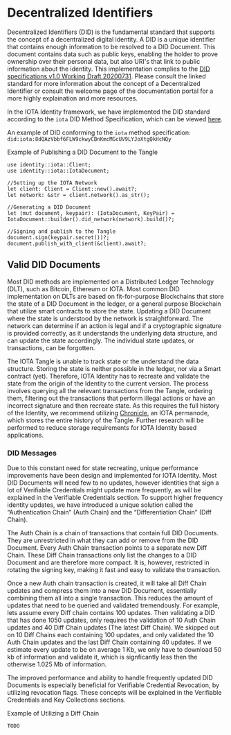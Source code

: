 # Decentralized Identifiers

Decentralized Identifiers (DID) is the fundamental standard that supports the concept of a decentralized digital identity. A DID is a unique identifier that contains enough information to be resolved to a DID Document. This document contains data such as public keys, enabling the holder to prove ownership over their personal data, but also URI's that link to public information about the identity. This implementation complies to the [DID specifications v1.0 Working Draft 20200731](https://www.w3.org/TR/2020/WD-did-core-20200731/). Please consult the linked standard for more information about the concept of a Decentralized Identifier or consult the welcome page of the documentation portal for a more highly explaination and more resources.

In the IOTA Identity framework, we have implemented the DID standard according to the `iota` DID Method Specification, which can be viewed [here](https://github.com/iotaledger/identity.rs/blob/feat/method-spec/docs/iota-did-method-spec.md#did-messages). 

An example of DID conforming to the `iota` method specification:
``` did:iota:8dQAzVbbf6FLW9ckwyCBnKmcMGcUV9LYJoXtgQkHcNQy```

Example of Publishing a DID Document to the Tangle
```
use identity::iota::Client;
use identity::iota::IotaDocument;

//Setting up the IOTA Network 
let client: Client = Client::new().await?;
let network: &str = client.network().as_str();

//Generating a DID Document
let (mut document, keypair): (IotaDocument, KeyPair) = IotaDocument::builder().did_network(network).build()?;

//Signing and publish to the Tangle
document.sign(keypair.secret())?;
document.publish_with_client(&client).await?;
```
## Valid DID Documents

Most DID methods are implemented on a Distributed Ledger Technology (DLT), such as Bitcoin, Ethereum or IOTA. Most common DID implementation on DLTs are based on fit-for-purpose Blockchains that store the state of a DID Document in the ledger, or a general purpose Blockchain that utilize smart contracts to store the state. Updating a DID Document where the state is understood by the network is straightforward. The network can determine if an action is legal and if a cryptographic signature is provided correctly, as it understands the underlying data structure, and can update the state accordingly. The individual state updates, or transactions, can be forgotten. 

The IOTA Tangle is unable to track state or the understand the data structure. Storing the state is neither possible in the ledger, nor via a Smart contract (yet). Therefore, IOTA Identity has to recreate and validate the state from the origin of the Identity to the current version. The process involves querying all the relevant transactions from the Tangle, ordering them, filtering out the transactions that perform illegal actions or have an incorrect signature and then recreate state. As this requires the full history of the Identity, we recommend utilizing [Chronicle](https://github.com/iotaledger/chronicle.rs), an IOTA permanode, which stores the entire history of the Tangle. Further research will be performed to reduce storage requirements for IOTA Identity based applications. 

### DID Messages

Due to this constant need for state recreating, unique performance improvements have been design and implemented for IOTA Identity. Most DID Documents will need few to no updates, however identities that sign a lot of Verifiable Credentials might update more frequently, as will be explained in the Verifiable Credentials section. To support higher frequency identity updates, we have introduced a unique solution called the “Authentication Chain” (Auth Chain) and the “Differentiation Chain” (Diff Chain).

The Auth Chain is a chain of transactions that contain full DID Documents. They are unrestricted in what they can add or remove from the DID Document. Every Auth Chain transaction points to a separate new Diff Chain. These Diff Chain transactions only list the changes to a DID Document and are therefore more compact. It is, however, restricted in rotating the signing key, making it fast and easy to validate the transaction. 

Once a new Auth chain transaction is created, it will take all Diff Chain updates and compress them into a new DID Document, essentially combining them all into a single transaction. This reduces the amount of updates that need to be queried and validated tremendously. For example, lets assume every Diff chain contains 100 updates. Then validating a DID that has done 1050 updates, only requires the validation of 10 Auth Chain updates and 40 Diff Chain updates (The latest Diff Chain). We skipped out on 10 Diff Chains each containing 100 updates, and only validated the 10 Auth Chain updates and the last Diff Chain containing 40 updates. If we estimate every update to be on average 1 Kb, we only have to download 50 kb of information and validate it, which is signficantly less then the otherwise 1.025 Mb of information.

The improved performance and ability to handle frequently updated DID Documents is especially beneficial for Verifiable Credential Revocation, by utilizing revocation flags. These concepts will be explained in the Verifiable Credentials and Key Collections sections.


Example of Utilizing a Diff Chain
```
TODO
```

